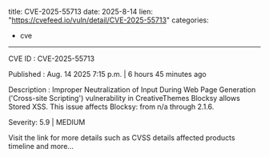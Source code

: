  
title: CVE-2025-55713
date: 2025-8-14
lien: "https://cvefeed.io/vuln/detail/CVE-2025-55713"
categories:
  - cve
---

CVE ID : CVE-2025-55713

Published :  Aug. 14
2025
7:15 p.m. | 6 hours
45 minutes ago

Description : Improper Neutralization of Input During Web Page Generation ('Cross-site Scripting') vulnerability in CreativeThemes Blocksy allows Stored XSS. This issue affects Blocksy: from n/a through 2.1.6.

Severity: 5.9 | MEDIUM

Visit the link for more details
such as CVSS details
affected products
timeline
and more...
